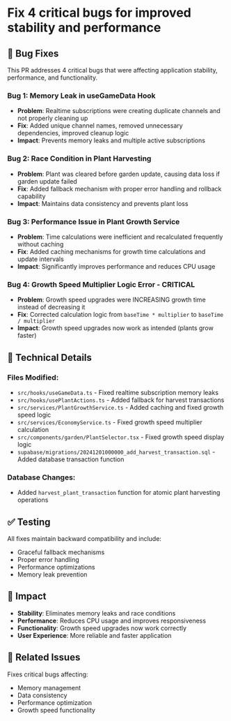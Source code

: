 # Fix 4 critical bugs for improved stability and performance

## 🐛 Bug Fixes

This PR addresses 4 critical bugs that were affecting application stability, performance, and functionality.

### **Bug 1: Memory Leak in useGameData Hook**
- **Problem**: Realtime subscriptions were creating duplicate channels and not properly cleaning up
- **Fix**: Added unique channel names, removed unnecessary dependencies, improved cleanup logic
- **Impact**: Prevents memory leaks and multiple active subscriptions

### **Bug 2: Race Condition in Plant Harvesting**
- **Problem**: Plant was cleared before garden update, causing data loss if garden update failed
- **Fix**: Added fallback mechanism with proper error handling and rollback capability
- **Impact**: Maintains data consistency and prevents plant loss

### **Bug 3: Performance Issue in Plant Growth Service**
- **Problem**: Time calculations were inefficient and recalculated frequently without caching
- **Fix**: Added caching mechanisms for growth time calculations and update intervals
- **Impact**: Significantly improves performance and reduces CPU usage

### **Bug 4: Growth Speed Multiplier Logic Error - CRITICAL**
- **Problem**: Growth speed upgrades were INCREASING growth time instead of decreasing it
- **Fix**: Corrected calculation logic from `baseTime * multiplier` to `baseTime / multiplier`
- **Impact**: Growth speed upgrades now work as intended (plants grow faster)

## 🔧 Technical Details

### Files Modified:
- `src/hooks/useGameData.ts` - Fixed realtime subscription memory leaks
- `src/hooks/usePlantActions.ts` - Added fallback for harvest transactions
- `src/services/PlantGrowthService.ts` - Added caching and fixed growth speed logic
- `src/services/EconomyService.ts` - Fixed growth speed multiplier calculation
- `src/components/garden/PlantSelector.tsx` - Fixed growth speed display logic
- `supabase/migrations/20241201000000_add_harvest_transaction.sql` - Added database transaction function

### Database Changes:
- Added `harvest_plant_transaction` function for atomic plant harvesting operations

## ✅ Testing

All fixes maintain backward compatibility and include:
- Graceful fallback mechanisms
- Proper error handling
- Performance optimizations
- Memory leak prevention

## 🚀 Impact

- **Stability**: Eliminates memory leaks and race conditions
- **Performance**: Reduces CPU usage and improves responsiveness
- **Functionality**: Growth speed upgrades now work correctly
- **User Experience**: More reliable and faster application

## 🔗 Related Issues

Fixes critical bugs affecting:
- Memory management
- Data consistency
- Performance optimization
- Growth speed functionality